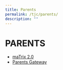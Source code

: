 ```yaml
---
title: Parents
permalink: /tjc/parents/
description: ""
---
```

# PARENTS

*   <a href="https://matrix.tjc.edu.sg/index.html" target="_blank">maTrix 2.0</a>
*   <a href="https://pg.moe.edu.sg/" target="_blank">Parents Gateway</a>